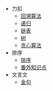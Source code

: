 <!-- //注：创建相对应的md文件跳转 -->
* 力扣
    * [回溯算法](leetcode/backTrack.md)
    * [递归](leetcode/recursion.md)
    * [链表](leetcode/listNode.md)
    * [树](leetcode/tree.md)
    * [贪心算法](leetcode/greedy.md)
* 排序
    * [排序](sort/sort.md)
    * [番外知识点](sort/knowledage.md)
* 文言文
    * [金句](dariy/mollyLove.md)
